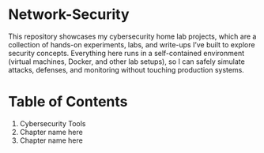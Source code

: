 # Network-Security

This repository showcases my cybersecurity home lab projects, which are a collection of hands-on experiments, labs, and write-ups I’ve built to explore security concepts. Everything here runs in a self-contained environment (virtual machines, Docker, and other lab setups), so I can safely simulate attacks, defenses, and monitoring without touching production systems.


# Table of Contents
1.  Cybersecurity Tools
2.  Chapter name here
3.  Chapter name here
